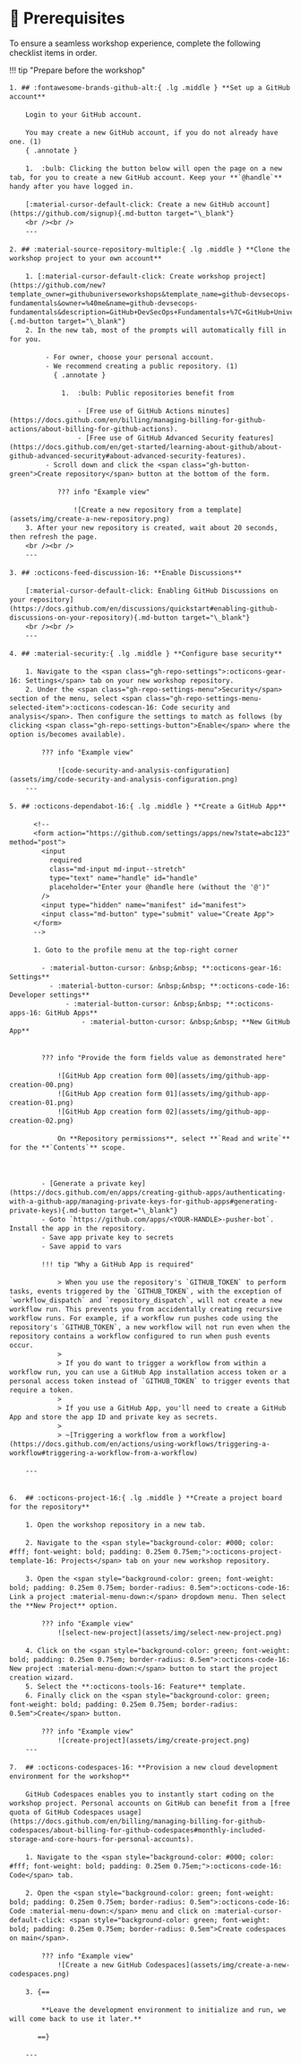 # :footprints: Prerequisites

To ensure a seamless workshop experience, complete the following checklist items in order.

!!! tip "Prepare before the workshop"

    1. ## :fontawesome-brands-github-alt:{ .lg .middle } **Set up a GitHub account**

        Login to your GitHub account.

        You may create a new GitHub account, if you do not already have one. (1)
        { .annotate }

        1.  :bulb: Clicking the button below will open the page on a new tab, for you to create a new GitHub account. Keep your **`@handle`** handy after you have logged in.

        [:material-cursor-default-click: Create a new GitHub account](https://github.com/signup){.md-button target="\_blank"}
        <br /><br />
        ---

    2. ## :material-source-repository-multiple:{ .lg .middle } **Clone the workshop project to your own account**

        1. [:material-cursor-default-click: Create workshop project](https://github.com/new?template_owner=githubuniverseworkshops&template_name=github-devsecops-fundamentals&owner=%40me&name=github-devsecops-fundamentals&description=GitHub+DevSecOps+Fundamentals+%7C+GitHub+Universe+2023+workshop&visibility=public){.md-button target="\_blank"}
        2. In the new tab, most of the prompts will automatically fill in for you.

             - For owner, choose your personal account.
             - We recommend creating a public repository. (1)
               { .annotate }

                 1.  :bulb: Public repositories benefit from

                     - [Free use of GitHub Actions minutes](https://docs.github.com/en/billing/managing-billing-for-github-actions/about-billing-for-github-actions).
                     - [Free use of GitHub Advanced Security features](https://docs.github.com/en/get-started/learning-about-github/about-github-advanced-security#about-advanced-security-features).
             - Scroll down and click the <span class="gh-button-green">Create repository</span> button at the bottom of the form.

                ??? info "Example view"

                    ![Create a new repository from a template](assets/img/create-a-new-repository.png)
        3. After your new repository is created, wait about 20 seconds, then refresh the page.
        <br /><br />
        ---

    3. ## :octicons-feed-discussion-16: **Enable Discussions**

        [:material-cursor-default-click: Enabling GitHub Discussions on your repository](https://docs.github.com/en/discussions/quickstart#enabling-github-discussions-on-your-repository){.md-button target="\_blank"}
        <br /><br />
        ---

    4. ## :material-security:{ .lg .middle } **Configure base security**

        1. Navigate to the <span class="gh-repo-settings">:octicons-gear-16: Settings</span> tab on your new workshop repository.
        2. Under the <span class="gh-repo-settings-menu">Security</span> section of the menu, select <span class="gh-repo-settings-menu-selected-item">:octicons-codescan-16: Code security and analysis</span>. Then configure the settings to match as follows (by clicking <span class="gh-repo-settings-button">Enable</span> where the option is/becomes available).

            ??? info "Example view"

                ![code-security-and-analysis-configuration](assets/img/code-security-and-analysis-configuration.png)
        ---

    5. ## :octicons-dependabot-16:{ .lg .middle } **Create a GitHub App**

          <!--
          <form action="https://github.com/settings/apps/new?state=abc123" method="post">
            <input
              required
              class="md-input md-input--stretch"
              type="text" name="handle" id="handle"
              placeholder="Enter your @handle here (without the '@')"
            />
            <input type="hidden" name="manifest" id="manifest">
            <input class="md-button" type="submit" value="Create App">
          </form>
          -->

          1. Goto to the profile menu at the top-right corner

            - :material-button-cursor: &nbsp;&nbsp; **:octicons-gear-16: Settings**
              - :material-button-cursor: &nbsp;&nbsp; **:octicons-code-16: Developer settings**
                  - :material-button-cursor: &nbsp;&nbsp; **:octicons-apps-16: GitHub Apps**
                      - :material-button-cursor: &nbsp;&nbsp; **New GitHub App**


            ??? info "Provide the form fields value as demonstrated here"

                ![GitHub App creation form 00](assets/img/github-app-creation-00.png)
                ![GitHub App creation form 01](assets/img/github-app-creation-01.png)
                ![GitHub App creation form 02](assets/img/github-app-creation-02.png)

                On **Repository permissions**, select **`Read and write`** for the **`Contents`** scope.



            - [Generate a private key](https://docs.github.com/en/apps/creating-github-apps/authenticating-with-a-github-app/managing-private-keys-for-github-apps#generating-private-keys){.md-button target="\_blank"}
            - Goto `https://github.com/apps/<YOUR-HANDLE>-pusher-bot`. Install the app in the repository.
            - Save app private key to secrets
            - Save appid to vars

            !!! tip "Why a GitHub App is required"

                > When you use the repository's `GITHUB_TOKEN` to perform tasks, events triggered by the `GITHUB_TOKEN`, with the exception of `workflow_dispatch` and `repository_dispatch`, will not create a new workflow run. This prevents you from accidentally creating recursive workflow runs. For example, if a workflow run pushes code using the repository's `GITHUB_TOKEN`, a new workflow will not run even when the repository contains a workflow configured to run when push events occur.
                >
                > If you do want to trigger a workflow from within a workflow run, you can use a GitHub App installation access token or a personal access token instead of `GITHUB_TOKEN` to trigger events that require a token.
                >
                > If you use a GitHub App, you'll need to create a GitHub App and store the app ID and private key as secrets.
                >
                > ~[Triggering a workflow from a workflow](https://docs.github.com/en/actions/using-workflows/triggering-a-workflow#triggering-a-workflow-from-a-workflow)

        ---


    6.  ## :octicons-project-16:{ .lg .middle } **Create a project board for the repository**

        1. Open the workshop repository in a new tab.

        2. Navigate to the <span style="background-color: #000; color: #fff; font-weight: bold; padding: 0.25em 0.75em;">:octicons-project-template-16: Projects</span> tab on your new workshop repository.

        3. Open the <span style="background-color: green; font-weight: bold; padding: 0.25em 0.75em; border-radius: 0.5em">:octicons-code-16: Link a project :material-menu-down:</span> dropdown menu. Then select the **New Project** option.

            ??? info "Example view"
                ![select-new-project](assets/img/select-new-project.png)

        4. Click on the <span style="background-color: green; font-weight: bold; padding: 0.25em 0.75em; border-radius: 0.5em">:octicons-code-16: New project :material-menu-down:</span> button to start the project creation wizard.
        5. Select the **:octicons-tools-16: Feature** template.
        6. Finally click on the <span style="background-color: green; font-weight: bold; padding: 0.25em 0.75em; border-radius: 0.5em">Create</span> button.

            ??? info "Example view"
                ![create-project](assets/img/create-project.png)
        ---

    7.  ## :octicons-codespaces-16: **Provision a new cloud development environment for the workshop**

        GitHub Codespaces enables you to instantly start coding on the workshop project. Personal accounts on GitHub can benefit from a [free quota of GitHub Codespaces usage](https://docs.github.com/en/billing/managing-billing-for-github-codespaces/about-billing-for-github-codespaces#monthly-included-storage-and-core-hours-for-personal-accounts).

        1. Navigate to the <span style="background-color: #000; color: #fff; font-weight: bold; padding: 0.25em 0.75em;">:octicons-code-16: Code</span> tab.

        2. Open the <span style="background-color: green; font-weight: bold; padding: 0.25em 0.75em; border-radius: 0.5em">:octicons-code-16: Code :material-menu-down:</span> menu and click on :material-cursor-default-click: <span style="background-color: green; font-weight: bold; padding: 0.25em 0.75em; border-radius: 0.5em">Create codespaces on main</span>.

            ??? info "Example view"
                ![Create a new GitHub Codespaces](assets/img/create-a-new-codespaces.png)

        3. {==

            **Leave the development environment to initialize and run, we will come back to use it later.**

           ==}

        ---
